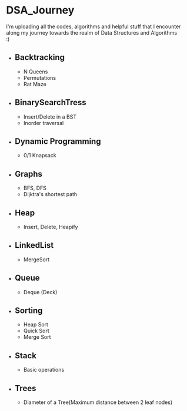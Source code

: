 # DSA_Journey
I'm uploading all the codes, algorithms and helpful stuff that I encounter along my journey towards the realm of Data Structures and Algorithms\
:)

* ## Backtracking
  - N Queens
  - Permutations
  - Rat Maze

* ## BinarySearchTress
  - Insert/Delete in a BST
  - Inorder traversal

* ## Dynamic Programming
  - 0/1 Knapsack

* ## Graphs
  - BFS, DFS
  - Dijktra's shortest path

* ## Heap
  - Insert, Delete, Heapify

* ## LinkedList
  - MergeSort

* ## Queue
  - Deque (Deck)

* ## Sorting
  - Heap Sort
  - Quick Sort
  - Merge Sort

* ## Stack
  - Basic operations

* ## Trees
  - Diameter of a Tree(Maximum distance between 2 leaf nodes)